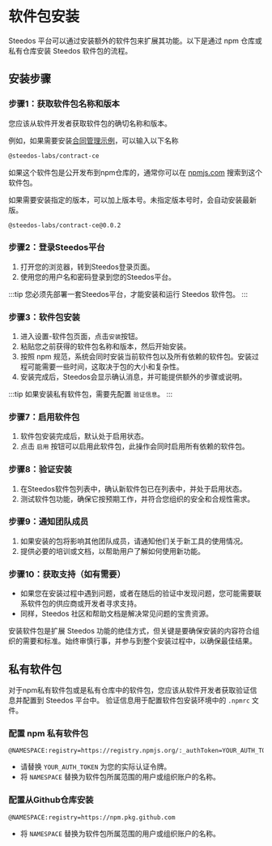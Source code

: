 # 软件包安装

Steedos 平台可以通过安装额外的软件包来扩展其功能。以下是通过 npm 仓库或私有仓库安装 Steedos 软件包的流程。

## 安装步骤

### 步骤1：获取软件包名称和版本

您应该从软件开发者获取软件包的确切名称和版本。

例如，如果需要安装[合同管理示例](https://github.com/steedos-labs/contract)，可以输入以下名称

```bash
@steedos-labs/contract-ce
```
如果这个软件包是公开发布到npm仓库的，通常你可以在 [npmjs.com](https://npmjs.com) 搜索到这个软件包。

如果需要安装指定的版本，可以加上版本号。未指定版本号时，会自动安装最新版。

```bash
@steedos-labs/contract-ce@0.0.2
```

### 步骤2：登录Steedos平台

1. 打开您的浏览器，转到Steedos登录页面。
2. 使用您的用户名和密码登录到您的Steedos平台。

:::tip
您必须先部署一套Steedos平台，才能安装和运行 Steedos 软件包。
:::

### 步骤3：软件包安装

1. 进入设置-软件包页面，点击`安装`按钮。
2. 粘贴您之前获得的软件包名称和版本，然后开始安装。
3. 按照 npm 规范，系统会同时安装当前软件包以及所有依赖的软件包。安装过程可能需要一些时间，这取决于包的大小和复杂性。
4. 安装完成后，Steedos会显示确认消息，并可能提供额外的步骤或说明。

:::tip
如果安装私有软件包，需要先配置 `验证信息`。
:::

### 步骤7：启用软件包

1. 软件包安装完成后，默认处于启用状态。
2. 点击 `启用` 按钮可以启用此软件包，此操作会同时启用所有依赖的软件包。
 
### 步骤8：验证安装

1. 在Steedos软件包列表中，确认新软件包已在列表中，并处于启用状态。
2. 测试软件包功能，确保它按预期工作，并符合您组织的安全和合规性需求。

### 步骤9：通知团队成员

1. 如果安装的包将影响其他团队成员，请通知他们关于新工具的使用情况。
2. 提供必要的培训或文档，以帮助用户了解如何使用新功能。

### 步骤10：获取支持（如有需要）

- 如果您在安装过程中遇到问题，或者在随后的验证中发现问题，您可能需要联系软件包的供应商或开发者寻求支持。
- 同样，Steedos 社区和帮助文档是解决常见问题的宝贵资源。

安装软件包是扩展 Steedos 功能的绝佳方式，但关键是要确保安装的内容符合组织的需要和标准。始终审慎行事，并参与到整个安装过程中，以确保最佳结果。

## 私有软件包

对于npm私有软件包或是私有仓库中的软件包，您应该从软件开发者获取验证信息并配置到 Steedos 平台中。
验证信息用于配置软件包安装环境中的 `.npmrc` 文件。


### 配置 npm 私有软件包

```plaintext
@NAMESPACE:registry=https://registry.npmjs.org/:_authToken=YOUR_AUTH_TOKEN
```

- 请替换 `YOUR_AUTH_TOKEN` 为您的实际认证令牌。
- 将 `NAMESPACE` 替换为软件包所属范围的用户或组织账户的名称。

### 配置从Github仓库安装

```plaintext
@NAMESPACE:registry=https://npm.pkg.github.com
```

- 将 `NAMESPACE` 替换为软件包所属范围的用户或组织账户的名称。





